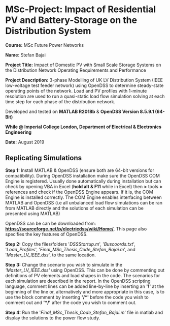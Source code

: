# MSc-Project: Impact of Residential PV and Battery-Storage on the Distribution System

**Course:** MSc Future Power Networks 

**Name:** Stefan Bajai

**Project Title:** Impact of Domestic PV with Small Scale Storage Systems on the Distribution Network Operating Requirements and Performance

**Project Description:** 3-phase Modelling of UK LV Distribution System (IEEE low-voltage test feeder network) using OpenDSS to determine steady-state operating points of the network. Load and PV profiles with 1-minute resolution are used to run a quasi-static load flow simulation solving at each time step for each phase of the distribution network.

Developed and tested on **MATLAB R2018b** & **OpenDSS Version 8.5.9.1 (64-Bit)**

**While @ Imperial College London, 
 Department of Electrical & Electronics Engineering**

**Date:** August 2019

## Replicating Simulations

**Step 1:** Install MATLAB & OpenDSS (ensure both are 64-bit versions for compatibility). During OpenDSS installation make sure the OpenDSS COM Engine is registered. Usually done automatically during installation but can check by opening VBA in Excel (**hold alt & F11** while in Excel) then **>** tools **>** references and check if the OpenDSS Engine appears. If it is, the COM Engine is installed correctly. The COM Engine enables interfacing between MATLAB and OpenDSS (i.e all unbalanced load flow simulations can be ran from MATLAB directly and the solutions of each simulation can be presented using MATLAB)

OpenDSS can be can be downloaded from: **https://sourceforge.net/p/electricdss/wiki/Home/**. This page also specifies the key features of OpenDSS.

**Step 2:** Copy the files/folders '*DSSStartup.m*', '*Buscoords.txt*', '*Load_Profiles*', '*Final_MSc_Thesis_Code_Stefan_Bajai.m*', and '*Master_LV_IEEE.dss*', to the same location. 

**Step 3:** Change the scenario you wish to simulate in the *'Master_LV_IEEE.dss'* using OpenDSS. This can be done by commenting out definitions of PV elements and load shapes in the code. The scenarios for each simulation are described in the report. In the OpenDSS scripting language, comment lines can be added line-by-line by inserting an **'!'** at the beginning of the line or, alternatively and more appropriate in this case, is to use the block comment by inserting **'/*'** before the code you wish to comment out and **'*/'** after the code you wish to comment out. 

**Step 4:** Run the '*Final_MSc_Thesis_Code_Stefan_Bajai.m*' file in matlab and display the solutions to the power flow study. 



